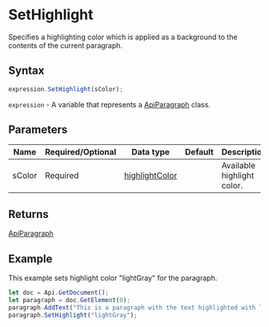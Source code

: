 # SetHighlight

Specifies a highlighting color which is applied as a background to the contents of the current paragraph.

## Syntax

```javascript
expression.SetHighlight(sColor);
```

`expression` - A variable that represents a [ApiParagraph](../ApiParagraph.md) class.

## Parameters

| **Name** | **Required/Optional** | **Data type** | **Default** | **Description** |
| ------------- | ------------- | ------------- | ------------- | ------------- |
| sColor | Required | [highlightColor](../../Enumeration/highlightColor.md) |  | Available highlight color. |

## Returns

[ApiParagraph](../../ApiParagraph/ApiParagraph.md)

## Example

This example sets highlight color "lightGray" for the paragraph.

```javascript editor-
let doc = Api.GetDocument();
let paragraph = doc.GetElement(0);
paragraph.AddText("This is a paragraph with the text highlighted with light gray color.");
paragraph.SetHighlight("lightGray");
```
